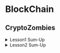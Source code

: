# BlockChain

## CryptoZombies 
<details>
<summary>Lesson1 Sum-Up</summary>
<div markdown="1">       

- **상태변수** : 
    컨트랙트 저장소에 영구적으로 저장 (이더리움 블록체인에 기록됨)

- **구조체**: 
    여러 특성을 가진, 보다 복잡한 자료형 생성

- **배열**

    1. 정적 배열 : string[5] stringArray;
    2. 동적 배열 : uint[] dynamicArray;
    구조체의 동적 배열을 생성하면 (db처럼) 컨트랙트에 구조화된 데이터를 저장하는 데 유용
    public 으로 선언 (getter 메소드 자동 생성)
     -> 다른 컨트랙트들이 해당 배열 read only 가능, 컨트랙트에 공개 데이터 저장 시 유용
     ex) 좀비 군대를 저장하고 다른 앱에 공개하고 싶은 경우 

- **구조체 생성하고 배열에 추가하기**

    Person satoshi = Person(172, "Satoshi");
    people.push(satoshi);
    -> people.push(Person(16, "Vitalik"));

- **함수**

    function 으로 시작, 함수 인자명은 언더스코어로 시작해서 전역변수와 구별
    private 함수 만들기
    : private 은 컨트랙트 내의 다른 함수들만이 이 함수를 호출해 사용할 수 있도록 해준다. (공개 범위 설정)
    private 키워드는 함수명 다음에 적고, 함수명은 언더바로 시작

    ``` Solidity 
        /** 함수의 반환값과 함수 제어자 */

        string greeting = "What's up dog";

        function sayHello() public view returns (string) {
        return greeting;
        }
    ```

- **제어자**

    1. view : 함수가 데이터를 보기만 하고 변경 x
    2. pure : 함수가 앱에서 어떤 데이터도 접근 x ex) 연산 값 돌려주는 함수

- **Keccak256**

    : 이더리움은 sha3의 한 버전인 keccak256 을 내장 해시 함수로 가짐
    입력 스트링을 랜덤 256비트 16진수로 매핑

- **형변환**

    uint8 c = a * uint8(b); 

- **이벤트**

    : 앱 사용자 단에서 어떤 액션이 발생했을 때, 컨트랙트가 블록체인 상에서 의사소통하는 방법

    ```Solidity
        event IntegersAdded(uint x, uint y, uint result); // 이벤트 선언

        function add(uint _x, uint _y) public {
            uint result = _x + _y;
            
            // 이벤트 실행 -> 앱에게 add 함수가 실행되었음을 알림:
            IntegersAdded(_x, _y, result);
            return result;
        }

        ...

        YourContract.IntegersAdded(function(error, result) {
        // 결과와 관련된 행동을 취한다
        })
    ```
</div>
</details>

<details>
<summary>Lesson2 Sum-Up</summary>
<div markdown="2">     

- **주소**

    이더리움 블록체인은 "계정"으로 이루어져 있고, 계정은 "이더(ether)"의 잔액을 가짐
    각 계정은 식별자인 주소를 가지고 있음

- **매핑**

    : 키 - 값 (키 => 값) 저장소, 데이터 저장 및 검색에 이용
    ```Solidity
        // 금융 앱용으로, 유저의 계좌 잔액을 보유하는 uint를 저장한다: 
        mapping (address => uint) public accountBalance;
        // 혹은 userID로 유저 이름을 저장/검색하는 데 매핑을 쓸 수도 있다 
        mapping (uint => string) userIdToName;
    ```

- **msg.sender**

    : 현재 함수를 호출한 사람(혹은 스마트 컨트랙트)의 주소를 가리킴, 모든 함수에서 이용 가능한 전역 변수
    
    이더리움 블록체인의 보안성과 관련 - 다른 사람의 데이터를 변결하기 위해서는 해당 이더리움 주소와 관련된 개인키를 훔치는 것 외에 방법이 없음

    ```Solidity
        zombieToOwner[id] = msg.sender; // id에 대해 msg.sender 저장
        ownerZombieCount[msg.sender]++;
    ```

- **require**

    require을 활용하면 특정 조건이 False일 때 함수가 에러 메시지를 발생시키고 실행 중지

    ```Solidity
    // sayHiToVitalik("Vitalik") 로 실행 시 "Hi!" 리턴 / 그 외 값을 인자로 넣어 실행하면 실행 x
        require(keccak256(_name) == keccak256("Vitalik")); 
    ```

- **상속**

    ```Solidity
    contract BabyDoge is Doge { } // BabyDoge 가 Doge 를 상속받음
    ```

- **Storage vs Memory**

    대부분 솔리디티가 자동 처리해주지만, 구조체/배열을 처리할 때는 필수로 사용하기 !!
    1. Storage : 블록체인 상에서 영구적으로 저장되는 변수 (like 하드디스크)
    2. Memory : 임시 저장되는 변수 - 컨트랙트 함수에 대한 외부 호출들이 일어나는 사이에 지워진다. (like RAM)

- **함수 접근 제어자 ++**

    1. public
    2. private
    3. internal : 함수가 정의된 컨트랙트를 상속하는 컨트랙트에서도 접근이 가능 (자바에서 protected와 비슷)
    4. external : 함수가 컨트랙트 밖에서만 호출될 수 있고 컨트랙트 내의 다른 함수에 의해 호출될 수 없다 !! - 왜 필요한지는 나중에..

- **인터페이스**

    블록체인 상에 있으면서 본인이 소유하지 않은 컨트랙트와 상호작용하기 위해 정의
    
    컨트랙트 정의와 비슷하지만, *다른 컨트랙트와 상호작용하기 위해 사용되는 함수*만을 선언할 뿐 다른 함수나 상태변수 언급 x (뼈대 느낌)

    ```Solidity
    contract NumberInterface {
      function getNum(address _myAddress) public view returns (uint);
    }
    ```
    
- **다수의 반환값 처리**

    ```Solidity
    function multipleReturns() internal returns(uint a, uint b, uint c) {
      return (1, 2, 3);
    }

    function processMultipleReturns() external {
      uint a;
      uint b;
      uint c;
      // 다음과 같이 다수 값을 할당한다:
      (a, b, c) = multipleReturns();
    }

    // 혹은 단 하나의 값에만 관심이 있을 경우: 
    function getLastReturnValue() external {
      uint c;
      // 다른 필드는 빈칸으로 놓기만 하면 된다: 
      (,,c) = multipleReturns();
    }
    ```

</div>
</details>